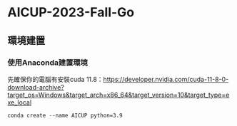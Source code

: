 # AICUP-2023-Fall-Go
## 環境建置
### 使用Anaconda建置環境
先確保你的電腦有安裝cuda 11.8：https://developer.nvidia.com/cuda-11-8-0-download-archive?target_os=Windows&target_arch=x86_64&target_version=10&target_type=exe_local
```
conda create --name AICUP python=3.9
```
